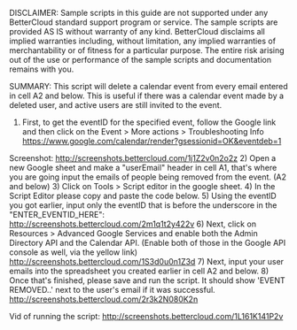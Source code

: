 DISCLAIMER: Sample scripts in this guide are not supported under any BetterCloud standard support program or service. The sample scripts are provided AS IS without warranty of any kind. BetterCloud disclaims all implied warranties including, without limitation, any implied warranties of merchantability or of fitness for a particular purpose. The entire risk arising out of the use or performance of the sample scripts and documentation remains with you.

SUMMARY: This script will delete a calendar event from every email entered in cell A2 and below. This is useful if there was a calendar event made by a deleted user, and active users are still invited to the event.

1) First, to get the eventID for the specified event, follow the Google link and then click on the Event > More actions > Troubleshooting Info  https://www.google.com/calendar/render?gsessionid=OK&eventdeb=1

Screenshot: http://screenshots.bettercloud.com/1j1Z2v0n2o2z
2) Open a new Google sheet and make a "userEmail" header in cell A1, that's where you are going input the emails of people being removed from the event. (A2 and below)
3) Click on Tools > Script editor in the google sheet.
4) In the Script Editor please copy and paste the code below. 
5) Using the eventID you got earlier, input only the eventID that is before the underscore in the "ENTER_EVENTID_HERE": http://screenshots.bettercloud.com/2m1q1t2y422v
6) Next, click on Resources > Advanced Google Services and enable both the Admin Directory API and the Calendar API. (Enable both of those in the Google API console as well, via the yellow link) http://screenshots.bettercloud.com/1S3d0u0n1Z3d
7) Next, input your user emails into the spreadsheet you created earlier in cell A2 and below.
8) Once that's finished, please save and run the script. It should show 'EVENT REMOVED..' next to the user's email if it was successful. http://screenshots.bettercloud.com/2r3k2N080K2n

Vid of running the script: http://screenshots.bettercloud.com/1L161K141P2v
